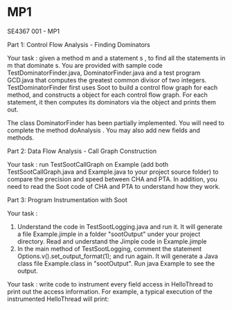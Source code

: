 # MP1
SE4367 001 - MP1

Part 1: Control Flow Analysis - Finding Dominators

Your task : given a method  m  and a statement  s , to find all the statements in  m  that dominate  s. You are provided with sample code  TestDominatorFinder.java, DominatorFinder.java  and a test program  GCD.java  that computes the greatest common divisor of two integers.  TestDominatorFinder  first uses Soot to build a control flow graph for each method, and constructs a object for each control flow graph. For each statement, it then computes its dominators via the object and prints them out.


The class  DominatorFinder  has been partially implemented. You will need to complete the method  doAnalysis . You may also add new fields and methods.



Part 2: Data Flow Analysis - Call Graph Construction

Your task : run  TestSootCallGraph  on  Example  (add both  TestSootCallGraph.java  and  Example.java  to your project source folder) to compare the precision and speed between CHA and PTA. In addition, you need to read the Soot code of CHA and PTA to understand how they work.


Part 3: Program Instrumentation with Soot


Your task :

1)  Understand the code in  TestSootLogging.java  and run it. It will generate a file Example.jimple in a folder "sootOutput" under your project directory. Read and understand the Jimple code in Example.jimple
2)  In the main method of TestSootLogging, comment the statement Options.v().set_output_format(1); and run again. It will generate a Java class file Example.class in "sootOutput". Run java Example to see the output. 

Your task : write code to instrument every field access in  HelloThread  to print out the access information. For example, a typical execution of the instrumented  HelloThread  will print:

